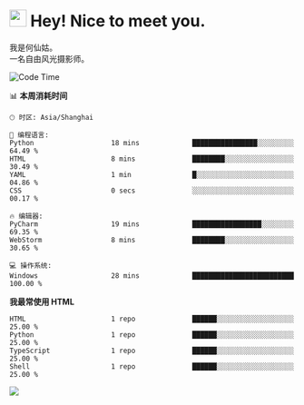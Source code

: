 <h1><img src="https://emojis.slackmojis.com/emojis/images/1531849430/4246/blob-sunglasses.gif?1531849430" width="30"/> Hey! Nice to meet you.</h1>

我是何仙姑。<br>
一名自由风光摄影师。<br>

<!--START_SECTION:waka-->
![Code Time](http://img.shields.io/badge/Code%20Time-4%20hrs%2038%20mins-blue)

📊 **本周消耗时间** 

```text
🕑︎ 时区: Asia/Shanghai

💬 编程语言: 
Python                   18 mins             ████████████████░░░░░░░░░   64.49 % 
HTML                     8 mins              ████████░░░░░░░░░░░░░░░░░   30.49 % 
YAML                     1 min               █░░░░░░░░░░░░░░░░░░░░░░░░   04.86 % 
CSS                      0 secs              ░░░░░░░░░░░░░░░░░░░░░░░░░   00.17 % 

🔥 编辑器: 
PyCharm                  19 mins             █████████████████░░░░░░░░   69.35 % 
WebStorm                 8 mins              ████████░░░░░░░░░░░░░░░░░   30.65 % 

💻 操作系统: 
Windows                  28 mins             █████████████████████████   100.00 % 
```

**我最常使用 HTML** 

```text
HTML                     1 repo              ██████░░░░░░░░░░░░░░░░░░░   25.00 % 
Python                   1 repo              ██████░░░░░░░░░░░░░░░░░░░   25.00 % 
TypeScript               1 repo              ██████░░░░░░░░░░░░░░░░░░░   25.00 % 
Shell                    1 repo              ██████░░░░░░░░░░░░░░░░░░░   25.00 % 
```




<!--END_SECTION:waka-->


![](https://komarev.com/ghpvc/?username=hexgu)
